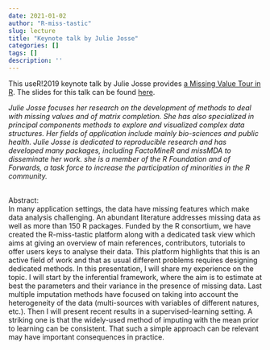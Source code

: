 ```yaml
---
date: 2021-01-02
author: "R-miss-tastic"
slug: lecture
title: "Keynote talk by Julie Josse"
categories: []
tags: []
description: ''
---
```


This useR!2019 keynote talk by Julie Josse provides <a href="https://youtu.be/z8IuuDe5oXs?t=1816" target="_blank">a Missing Value Tour in R</a>. The slides for this talk can be found <a href="https://www.ias.edu/math/mdccsa" target="_blank">here</a>.

<!--more-->
<i>Julie Josse focuses her research on the development of methods to deal with missing values and of matrix completion. She has also specialized in principal components methods to explore and visualized complex data structures. Her fields of application include mainly bio-sciences and public health. Julie Josse is dedicated to reproducible research and has developed many packages, including FactoMineR and missMDA to disseminate her work. she is a member of the R Foundation and of Forwards, a task force to increase the participation of minorities in the R community.</i>

</br>
Abstract:
<br>
In many application settings, the data have missing features which make data analysis challenging. An abundant literature addresses missing data as well as more than 150 R packages. Funded by the R consortium, we have created the R-miss-tastic platform along with a dedicated task view which aims at giving an overview of main references, contributors, tutorials to offer users keys to analyse their data. This platform highlights that this is an active field of work and that as usual different problems requires designing dedicated methods.
In this presentation, I will share my experience on the topic. I will start by the inferential framework, where the aim is to estimate at best the parameters and their variance in the presence of missing data. Last multiple imputation methods have focused on taking into account the heterogeneity of the data (multi-sources with variables of different natures, etc.). Then I will present recent results in a supervised-learning setting. A striking one is that the widely-used method of imputing with the mean prior to learning can be consistent. That such a simple approach can be relevant may have important consequences in practice.
